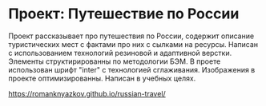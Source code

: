 # Проект: Путешествие по России

Проект рассказывает про путешествия по России, содержит описание туристических мест с фактами про них с сылками на ресурсы. Написан с использованием технологий резиновой и адаптивной верстки. Элементы структирированны по методологии БЭМ. В проете использован шрифт "inter" с технологией сглаживания. Изображения в проекте оптимизированны. Написан в учебных целях. 

https://romanknyazkov.github.io/russian-travel/
